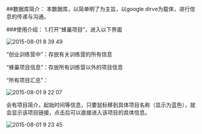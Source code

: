 ##数据库简介：
本数据库，以简单明了为主旨，以google dirve为载体，进行信息的传递与沟通。

###使用介绍：
1.打开“蜂巢项目”，进入以下界面

![2015-08-01 8 39 49](https://cloud.githubusercontent.com/assets/12648107/9021872/3526c730-3829-11e5-89e4-2ab38ee5eafd.png)

“创业训练营中”：存放有关训练营的所有信息

“蜂巢项目信息”：存放所有训练营以外的项目信息

“所有项目汇总”：

![2015-08-01 9 22 07](https://cloud.githubusercontent.com/assets/12648107/9021984/d7c2a504-382e-11e5-8a98-93bc659013d4.png)

会有项目简介，起始时间等信息，只要鼠标移到具体项目名称（显示为蓝色），就会显示该项目链接，点击后可以直接进入该项目的具体信息。

![2015-08-01 9 23 45](https://cloud.githubusercontent.com/assets/12648107/9021985/0da93188-382f-11e5-94ea-3ef8c5b1ed17.png)
